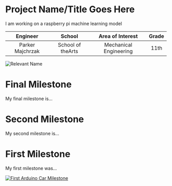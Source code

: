 ﻿# Project Name/Title Goes Here
I am working on a raspberry pi machine learning model

| **Engineer** | **School** | **Area of Interest** | **Grade** |
|:--:|:--:|:--:|:--:|
| Parker Majchrzak | School of theArts | Mechanical Engineering | 11th 

![Relevant Name](https://cdn.shopify.com/s/files/1/0474/7729/3217/t/3/assets/a3004-1660095911126_1200x.jpg?v=1660095910)
  
# Final Milestone
My final milestone is...




# Second Milestone
My second milestone is...


# First Milestone
  

My first milestone was...

[![First Arduino Car Milestone](https://res.cloudinary.com/marcomontalbano/image/upload/v1679433959/video_to_markdown/images/youtube--gYL3vr7hr5U-c05b58ac6eb4c4700831b2b3070cd403.jpg)](https://www.youtube.com/watch?v=gYL3vr7hr5U&t=1s "First Arduino Car Milestone")
